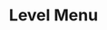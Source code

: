 ---
layout: pattern.njk
tags: 
    - maps_en
    - maps_basics_en
    - page
key: level-menu-maps_en
title: Level Menu
parent: basics-maps_en
image: maps/overview/level_menu.webp
keywords: level menu
order: 30
availablelanguages: 
    - de
---